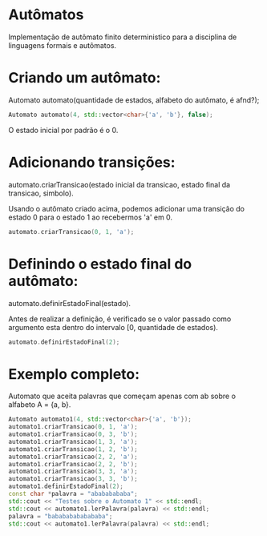 # Autômatos

  Implementação de autômato finito deterministico para a disciplina de linguagens formais e autômatos.

# Criando um autômato:
  Automato automato(quantidade de estados, alfabeto do autômato, é afnd?);
  ~~~C++
  Automato automato(4, std::vector<char>{'a', 'b'}, false);
  ~~~
  
  O estado inicial por padrão é o 0.
 
 # Adicionando transições:
  automato.criarTransicao(estado inicial da transicao, estado final da transicao, simbolo).
  
  Usando o autômato criado acima, podemos adicionar uma transição do estado 0 para o estado 1 ao recebermos 'a' em 0.
  ~~~C++
  automato.criarTransicao(0, 1, 'a');
  ~~~
  
  # Definindo o estado final do autômato:
   automato.definirEstadoFinal(estado).
    
   Antes de realizar a definição, é verificado se o valor passado como argumento esta dentro do 
   intervalo [0, quantidade de estados).
   ~~~C++ 
   automato.definirEstadoFinal(2);
   ~~~
   
  # Exemplo completo:
   Automato que aceita palavras que começam apenas com ab sobre o alfabeto A = {a, b}.
    
   ~~~C++
   Automato automato1(4, std::vector<char>{'a', 'b'});
   automato1.criarTransicao(0, 1, 'a');
   automato1.criarTransicao(0, 3, 'b');
   automato1.criarTransicao(1, 3, 'a');
   automato1.criarTransicao(1, 2, 'b');
   automato1.criarTransicao(2, 2, 'a');
   automato1.criarTransicao(2, 2, 'b');
   automato1.criarTransicao(3, 3, 'a');
   automato1.criarTransicao(3, 3, 'b');
   automato1.definirEstadoFinal(2);
   const char *palavra = "abababababa";
   std::cout << "Testes sobre o Automato 1" << std::endl;
   std::cout << automato1.lerPalavra(palavra) << std::endl;
   palavra = "babababababababa";
   std::cout << automato1.lerPalavra(palavra) << std::endl;
   ~~~
